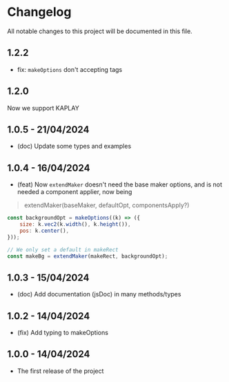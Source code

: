 # Changelog

All notable changes to this project will be documented in this file.

## 1.2.2

- fix: `makeOptions` don't accepting tags

## 1.2.0

Now we support KAPLAY

## 1.0.5 - 21/04/2024

- (doc) Update some types and examples

## 1.0.4 - 16/04/2024

- (feat) Now `extendMaker` doesn't need the base maker options, and is not needed
  a component applier, now being

> extendMaker(baseMaker, defaultOpt, componentsApply?)

```js
const backgroundOpt = makeOptions((k) => ({
    size: k.vec2(k.width(), k.height()),
    pos: k.center(),
}));

// We only set a default in makeRect
const makeBg = extendMaker(makeRect, backgroundOpt);
```

## 1.0.3 - 15/04/2024

- (doc) Add documentation (jsDoc) in many methods/types

## 1.0.2 - 14/04/2024

- (fix) Add typing to makeOptions

## 1.0.0 - 14/04/2024

- The first release of the project
